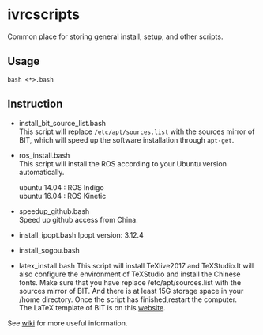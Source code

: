 # ivrcscripts
Common place for storing general install, setup, and other scripts.

## Usage

```
bash <*>.bash
```


## Instruction
* install_bit_source_list.bash   
This script will replace `/etc/apt/sources.list` with the sources mirror of BIT, which will speed up the software installation through `apt-get`.


* ros_install.bash  
This script will install the ROS according to your Ubuntu version automatically.

  ubuntu 14.04 : ROS Indigo   
  ubuntu 16.04 : ROS Kinetic   


* speedup_github.bash   
Speed up github access from China.


* install_ipopt.bash
Ipopt version: 3.12.4


* install_sogou.bash


* latex_install.bash
This script will install TeXlive2017 and TeXStudio.It will also configure the environment of TeXStudio and install the Chinese fonts.
Make sure that you have replace /etc/apt/sources.list with the sources mirror of BIT. And there is at least 15G storage space in your /home directory.
Once the script has finished,restart the computer.   
The LaTeX template of BIT is on this [website](https://coding.net/u/aRagdoll/p/LaTex-template/git). 




See [wiki](https://github.com/bit-ivrc/ivrcscripts/wiki) for more useful information.
